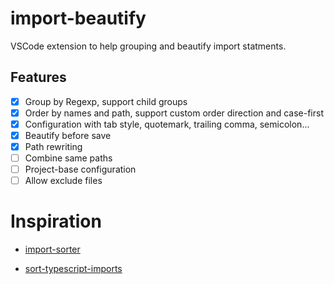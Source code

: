 # import-beautify

VSCode extension to help grouping and beautify import statments.

## Features

- [x] Group by Regexp, support child groups
- [x] Order by names and path, support custom order direction and case-first
- [x] Configuration with tab style, quotemark, trailing comma, semicolon...
- [x] Beautify before save
- [x] Path rewriting
- [ ] Combine same paths
- [ ] Project-base configuration
- [ ] Allow exclude files

# Inspiration

- [import-sorter](https://github.com/SoominHan/import-sorter)

- [sort-typescript-imports](https://github.com/MLoughry/sort-typescript-imports)
